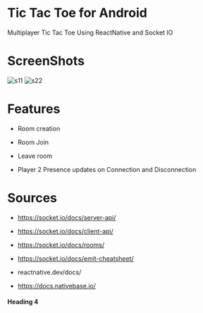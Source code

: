 
# Tic Tac Toe for Android
 Multiplayer Tic Tac Toe Using ReactNative and Socket IO

# ScreenShots
![s11](https://user-images.githubusercontent.com/66527924/97099611-faa36700-16b0-11eb-8f7b-63b5c5a76289.png)    ![s22](https://user-images.githubusercontent.com/66527924/97099612-fc6d2a80-16b0-11eb-9b60-bb704d30bfce.png)


# Features
- Room creation

- Room Join

- Leave room 

- Player 2 Presence updates on Connection and Disconnection

# Sources
- https://socket.io/docs/server-api/

- https://socket.io/docs/client-api/

- https://socket.io/docs/rooms/

- https://socket.io/docs/emit-cheatsheet/

- reactnative.dev/docs/

- https://docs.nativebase.io/

#### Heading 4 ####
